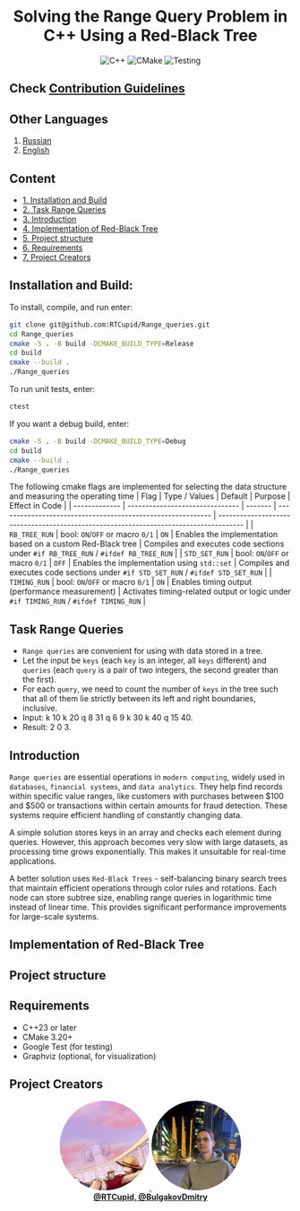 <div align="center">
  
  # Solving the Range Query Problem in C++ Using a Red-Black Tree
  ![C++](https://img.shields.io/badge/C++-23-blue?style=for-the-badge&logo=cplusplus)
  ![CMake](https://img.shields.io/badge/CMake-3.20+-green?style=for-the-badge&logo=cmake)
  ![Testing](https://img.shields.io/badge/Google_Test-Framework-red?style=for-the-badge&logo=google)

</div>

## Check [Contribution Guidelines](contribution_guidelines.md)

## Other Languages

1. [Russian](/README-R.md)
2. [English](/README.md)

## Content
- [1. Installation and Build](#installation-and-build)
- [2. Task Range Queries](#task-range-queries)
- [3. Introduction](#introduction)
- [4. Implementation of Red-Black Tree](#implementation-of-red-black-tree)
- [5. Project structure](#project-structure)
- [6. Requirements](#requirements)
- [7. Project Creators](#project-creators)

## Installation and Build:

To install, compile, and run enter:
```bash
git clone git@github.com:RTCupid/Range_queries.git
cd Range_queries
cmake -S . -B build -DCMAKE_BUILD_TYPE=Release
cd build
cmake --build .
./Range_queries
```
To run unit tests, enter:
```bash
ctest
```

If you want a debug build, enter:
```bash
cmake -S . -B build -DCMAKE_BUILD_TYPE=Debug
cd build
cmake --build .
./Range_queries
```

The following cmake flags are implemented for selecting the data structure and measuring the operating time
| Flag          | Type / Values                   | Default | Purpose                                                     | Effect in Code                                                                        |
| ------------- | ------------------------------- | ------- | ----------------------------------------------------------- | ------------------------------------------------------------------------------------- |
| `RB_TREE_RUN` | bool: `ON`/`OFF` or macro `0/1` | `ON`    | Enables the implementation based on a custom Red-Black tree | Compiles and executes code sections under `#if RB_TREE_RUN` / `#ifdef RB_TREE_RUN`    |
| `STD_SET_RUN` | bool: `ON`/`OFF` or macro `0/1` | `OFF`   | Enables the implementation using `std::set`                 | Compiles and executes code sections under `#if STD_SET_RUN` / `#ifdef STD_SET_RUN`    |
| `TIMING_RUN`  | bool: `ON`/`OFF` or macro `0/1` | `ON`    | Enables timing output (performance measurement)             | Activates timing-related output or logic under `#if TIMING_RUN` / `#ifdef TIMING_RUN` |


## Task Range Queries

- `Range queries` are convenient for using with data stored in a tree.
- Let the input be `keys` (each `key` is an integer, all `keys`
different) and `queries` (each `query` is a pair of two integers, the second
greater than the first).
- For each `query`, we need to count the number of `keys` in the tree such that all of them lie strictly between its left and right boundaries, inclusive.
- Input: k 10 k 20 q 8 31 q 6 9 k 30 k 40 q 15 40.
- Result: 2 0 3.

## Introduction
`Range queries` are essential operations in `modern computing`, widely used in `databases`, `financial systems`, and `data analytics`. They help find records within specific value ranges, like customers with purchases between $100 and $500 or transactions within certain amounts for fraud detection. These systems require efficient handling of constantly changing data.

A simple solution stores keys in an array and checks each element during queries. However, this approach becomes very slow with large datasets, as processing time grows exponentially. This makes it unsuitable for real-time applications.

A better solution uses `Red-Black Trees` - self-balancing binary search trees that maintain efficient operations through color rules and rotations. Each node can store subtree size, enabling range queries in logarithmic time instead of linear time. This provides significant performance improvements for large-scale systems.

## Implementation of Red-Black Tree

## Project structure

## Requirements
- C++23 or later
- CMake 3.20+
- Google Test (for testing)
- Graphviz (optional, for visualization)

## Project Creators

<div align="center">

  <a href="https://github.com/RTCupid">
    <img src="https://raw.githubusercontent.com/BulgakovDmitry/3D_triangles/main/img/A.jpeg" width="160" height="160" style="border-radius: 50%;">
  </a>
  <a href="https://github.com/BulgakovDmitry">
    <img src="https://raw.githubusercontent.com/BulgakovDmitry/3D_triangles/main/img/D.jpeg" width="160" height="160" style="border-radius: 50%;">
  </a>
  <br>
  <a href="https://github.com/RTCupid"><strong>@RTCupid, </strong></a>
  <a href="https://github.com/BulgakovDmitry"><strong>@BulgakovDmitry</strong></a>
  <br>
</div>
